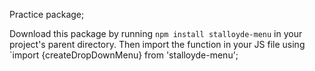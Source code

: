 Practice package;

Download this package by running `npm install stalloyde-menu` in your project's parent directory.
Then import the function in your JS file using `import {createDropDownMenu} from 'stalloyde-menu';
